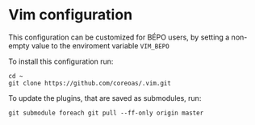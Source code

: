 # Vim configuration

This configuration can be customized for BÉPO users, by setting a non-empty value to the enviroment variable `VIM_BEPO`

To install this configuration run:

    cd ~
    git clone https://github.com/coreoas/.vim.git

To update the plugins, that are saved as submodules, run:

    git submodule foreach git pull --ff-only origin master

